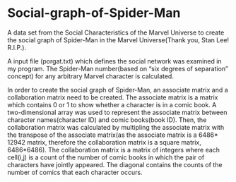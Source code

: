 # Social-graph-of-Spider-Man

A data set from the Social Characteristics of the Marvel Universe to create the social graph of Spider-Man in the Marvel Universe(Thank you, Stan Lee! R.I.P.). 

A input file (porgat.txt) which defines the social network was examined in my program. The Spider-Man number(based on “six degrees of separation” concept) for any arbitrary Marvel character is calculated.

In order to create the social graph of Spider-Man, an associate matrix and a collaboration matrix need to be created. The associate matrix is a matrix which contains 0 or 1 to show whether a character is in a comic book. A two-dimensional array was used to represent the associate matrix between character names(character ID) and comic books(book ID). Then, the collaboration matrix was calculated by multipling the associate matrix with the transpose of the associate matrix(as the associate matrix is a 6486* 12942 matrix, therefore the collaboration matrix is a square matrix, 6486*6486). The collaboration matrix is a matrix of integers where each cell(i,j) is a count of the number of comic books in which the pair of characters have jointly appeared. The diagonal contains the counts of the number of comics that each character occurs.
